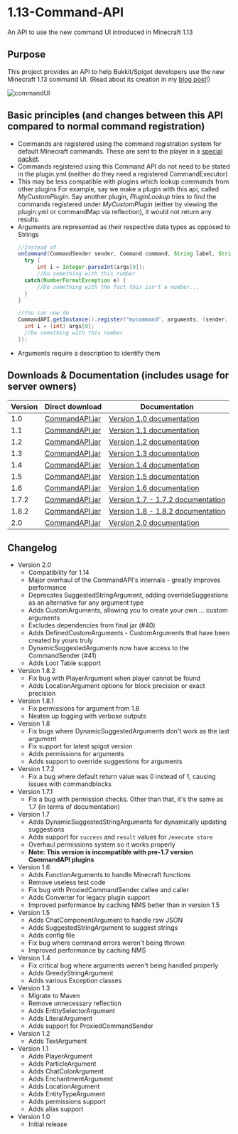 # 1.13-Command-API
An API to use the new command UI introduced in Minecraft 1.13

## Purpose
This project provides an API to help Bukkit/Spigot developers use the new Minecraft 1.13 command UI. (Read about its creation in my [blog post](https://jorelali.github.io/blog/Creating-the-CommandAPI/)!)

![commandUI](https://i.imgur.com/aTJa77G.gif "commandUI")

## Basic principles (and changes between this API compared to normal command registration)
- Commands are registered using the command registration system for default Minecraft commands. These are sent to the player in a [special packet](https://wiki.vg/Command_Data).
- Commands registered using this Command API do not need to be stated in the plugin.yml (neither do they need a registered CommandExecutor)
- This may be less compatible with plugins which lookup commands from other plugins
  For example, say we make a plugin with this api, called _MyCustomPlugin_. Say another plugin, _PluginLookup_ tries to find the commands registered under _MyCustomPlugin_ (either by viewing the plugin.yml or commandMap via reflection), it would not return any results.
- Arguments are represented as their respective data types as opposed to Strings
  ```java
  //Instead of 
  onCommand(CommandSender sender, Command command, String label, String[] args) {
  	try {
		int i = Integer.parseInt(args[0]);
		//Do something with this number
	catch(NumberFormatException e) {
		//Do something with the fact this isn't a number...
	}
  }
  
  //You can now do
  CommandAPI.getInstance().register("mycommand", arguments, (sender, args) -> {
	int i = (int) args[0];
    //Do something with this number
  });
  ```
- Arguments require a description to identify them

## Downloads & Documentation (includes usage for server owners)

| Version | Direct download                                              | Documentation                                                |
| ------- | ------------------------------------------------------------ | ------------------------------------------------------------ |
| 1.0     | [CommandAPI.jar](https://github.com/JorelAli/1.13-Command-API/releases/download/v1.0/CommandAPI.jar) | [Version 1.0 documentation](https://github.com/JorelAli/1.13-Command-API/blob/master/v1.0%20Documentation.md) |
| 1.1     | [CommandAPI.jar](https://github.com/JorelAli/1.13-Command-API/releases/download/v1.1/CommandAPI.jar) | [Version 1.1 documentation](https://github.com/JorelAli/1.13-Command-API/blob/master/v1.1%20Documentation.md) |
| 1.2     | [CommandAPI.jar](https://github.com/JorelAli/1.13-Command-API/releases/download/v1.2/CommandAPI.jar) | [Version 1.2 documentation](https://github.com/JorelAli/1.13-Command-API/blob/master/v1.2%20Documentation.md) |
| 1.3     | [CommandAPI.jar](https://github.com/JorelAli/1.13-Command-API/releases/download/v1.3/CommandAPI.jar) | [Version 1.3 documentation](https://github.com/JorelAli/1.13-Command-API/blob/master/v1.3%20Documentation.md) |
| 1.4     | [CommandAPI.jar](https://github.com/JorelAli/1.13-Command-API/releases/download/v1.4/CommandAPI.jar) | [Version 1.4 documentation](https://github.com/JorelAli/1.13-Command-API/blob/master/v1.4%20Documentation.md) |
| 1.5     | [CommandAPI.jar](https://github.com/JorelAli/1.13-Command-API/releases/download/v1.5/CommandAPI.jar) | [Version 1.5 documentation](https://github.com/JorelAli/1.13-Command-API/blob/master/v1.5%20Documentation.md) |
| 1.6     | [CommandAPI.jar](https://github.com/JorelAli/1.13-Command-API/releases/download/v1.6/CommandAPI.jar) | [Version 1.6 documentation](https://github.com/JorelAli/1.13-Command-API/blob/master/v1.6%20Documentation.md) |
| 1.7.2     | [CommandAPI.jar](https://github.com/JorelAli/1.13-Command-API/releases/download/v1.7.2/CommandAPI.jar) | [Version 1.7 - 1.7.2 documentation](https://github.com/JorelAli/1.13-Command-API/blob/master/v1.7%20Documentation.md) |
| 1.8.2 | [CommandAPI.jar](https://github.com/JorelAli/1.13-Command-API/releases/download/v1.8.2/CommandAPI.jar) | [Version 1.8 - 1.8.2 documentation](https://github.com/JorelAli/1.13-Command-API/blob/master/v1.8%20Documentation.md) |
| 2.0 | [CommandAPI.jar](https://github.com/JorelAli/1.13-Command-API/releases/download/v2.0/CommandAPI.jar)  | [Version 2.0 documentation](https://jorelali.github.io/1.13-Command-API/) |

## Changelog

* Version 2.0
  * Compatibility for 1.14
  * Major overhaul of the CommandAPI's internals - greatly improves performance
  * Deprecates SuggestedStringArgument, adding overrideSuggestions as an alternative for any argument type 
  * Adds CustomArguments, allowing you to create your own ... custom arguments
  * Excludes dependencies from final jar (#40)
  * Adds DefinedCustomArguments - CustomArguments that have been created by yours truly
  * DynamicSuggestedArguments now have access to the CommandSender (#41)
  * Adds Loot Table support
* Version 1.8.2
  * Fix bug with PlayerArgument when player cannot be found
  * Adds LocationArgument options for block precision or exact precision
* Version 1.8.1
  * Fix permissions for argument from 1.8
  * Neaten up logging with verbose outputs
* Version 1.8
  * Fix bugs where DynamicSuggestedArguments don't work as the last argument
  * Fix support for latest spigot version
  * Adds permissions for arguments
  * Adds support to override suggestions for arguments
* Version 1.7.2
  * Fix a bug where default return value was 0 instead of 1, causing issues with commandblocks
* Version 1.7.1
  * Fix a bug with permission checks. Other than that, it's the same as 1.7 (in terms of documentation)
* Version 1.7
  * Adds DynamicSuggestedStringArguments for dynamically updating suggestions
  * Adds support for `success` and `result` values for `/execute store`
  * Overhaul permissions system so it works properly
  * **Note: This version is incompatible with pre-1.7 version CommandAPI plugins**
* Version 1.6
  * Adds FunctionArguments to handle Minecraft functions
  * Remove useless test code
  * Fix bug with ProxiedCommandSender callee and caller
  * Adds Converter for legacy plugin support
  * Improved performance by caching NMS better than in version 1.5
* Version 1.5
  * Adds ChatComponentArgument to handle raw JSON
  * Adds SuggestedStringArgument to suggest strings
  * Adds config file
  * Fix bug where command errors weren't being thrown
  * Improved performance by caching NMS
* Version 1.4
  * Fix critical bug where arguments weren't being handled properly
  * Adds GreedyStringArgument
  * Adds various Exception classes
* Version 1.3
  * Migrate to Maven
  * Remove unnecessary reflection
  * Adds EntitySelectorArgument
  * Adds LiteralArgument
  * Adds support for ProxiedCommandSender
* Version 1.2
  * Adds TextArgument
* Version 1.1
  * Adds PlayerArgument
  * Adds ParticleArgument
  * Adds ChatColorArgument
  * Adds EnchantmentArgument
  * Adds LocationArgument
  * Adds EntityTypeArgument
  * Adds permissions support
  * Adds alias support
* Version 1.0
  * Initial release
